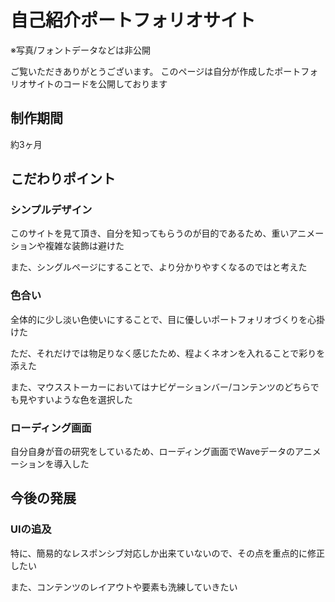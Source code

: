 # 自己紹介ポートフォリオサイト
※写真/フォントデータなどは非公開

ご覧いただきありがとうございます。
このページは自分が作成したポートフォリオサイトのコードを公開しております

## 制作期間
約3ヶ月

## こだわりポイント
### シンプルデザイン
このサイトを見て頂き、自分を知ってもらうのが目的であるため、重いアニメーションや複雑な装飾は避けた

また、シングルページにすることで、より分かりやすくなるのではと考えた

### 色合い
全体的に少し淡い色使いにすることで、目に優しいポートフォリオづくりを心掛けた

ただ、それだけでは物足りなく感じたため、程よくネオンを入れることで彩りを添えた

また、マウスストーカーにおいてはナビゲーションバー/コンテンツのどちらでも見やすいような色を選択した

### ローディング画面
自分自身が音の研究をしているため、ローディング画面でWaveデータのアニメーションを導入した

## 今後の発展
### UIの追及
特に、簡易的なレスポンシブ対応しか出来ていないので、その点を重点的に修正したい

また、コンテンツのレイアウトや要素も洗練していきたい


